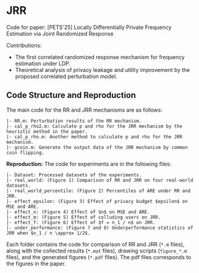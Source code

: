 # JRR

Code for paper: [PETS'25] Locally Differentially Private Frequency Estimation via Joint Randomized Response

Contributions:
* The first correlated randomized response mechanism for frequency estimation under LDP.
* Theoretical analysis of privacy leakage and utility improvement by the proposed correlated perturbation model.

## Code Structure and Reproduction

The main code for the RR and JRR mechanisms are as follows:
```
|- RR.m: Perturbation results of the RR mechanism.
|- cal_p_rho2.m: Calculate p and rho for the JRR mechanism by the heuristic method in the paper.
|- cal_p_rho.m: Another method to calculate p and rho for the JRR mechanism.
|- gcoin.m: Generate the output data of the JRR mechanism by common coin flipping.
```

**Reproduction:** The code for experiments are in the following files:

```
|- Dataset: Processed datasets of the experiments.
|- real_world: (Figure 1) Comparison of RR and JRR on four real-world datasets.
|- real_world_percentile: (Figure 2) Percentiles of ARE under RR and JRR.
|- effect_epsilon: (Figure 3) Effect of privacy budget $epsilon$ on MSE and ARE.
|- effect_n: (Figure 4) Effect of $n$ on MSE and ARE.
|- effect_m: (Figure 5) Effect of colluding users on JRR.
|- effect_f: (Figure 6) Effect of $f = n_1 / n$ on JRR.
|- under_performance: (Figure 7 and 8) Underperformance statistics of JRR when $n_1 / n \approx 1/2$.
```
Each folder contains the code for comparison of RR and JRR (``*.m`` files), along with the collected results (``*.mat`` files), drawing scripts (``figure_*.m`` files), and the generated figures (``*.pdf`` files). The pdf files corresponds to the figures in the paper. 
